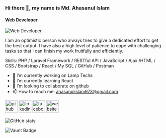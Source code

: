 ### Hi there 👋, my name is Md. Ahasanul Islam
#### Web Developer
![Web Developer](https://media.licdn.com/dms/image/v2/D5603AQHUAZIUU_g_-g/profile-displayphoto-shrink_800_800/B56ZRfM7mgH0Ac-/0/1736764014430?e=1742428800&v=beta&t=Hf7woqCUimgfSCrDNhlMrKFqfx8q7Oc6ZcfIBEbuf3s)

I am an optimistic person who always tries to give a dedicated effort to get the best output. I have also a high level of patience to cope with challenging tasks so that I can finish my work fruitfully and efficiently.

Skills: PHP / Laravel Framework / RESTful API / JavaScript / Ajax /HTML / CSS / Bootstrap / React / My SQL / GitHub / Postman

- 🔭 I’m currently working on Lamp Techs 
- 🌱 I’m currently learning React 
- 👯 I’m looking to collaborate on github 
- 📫 How to reach me: [ahasanulislam973@gmail.com](mailto:ahasanulislam973@gmail.com) 


[<img src='https://cdn.jsdelivr.net/npm/simple-icons@3.0.1/icons/github.svg' alt='github' height='40'>](https://github.com/ahasanulislam973)  [<img src='https://cdn.jsdelivr.net/npm/simple-icons@3.0.1/icons/linkedin.svg' alt='linkedin' height='40'>](https://www.linkedin.com/in/https://linkedin.com/in/md-ahasanul-islam-6ba853235/)  [<img src='https://cdn.jsdelivr.net/npm/simple-icons@3.0.1/icons/facebook.svg' alt='facebook' height='40'>](https://www.facebook.com/https://www.facebook.com/mdahasanulislam.leon?mibextid=kFxxJD)  [<img src='https://cdn.jsdelivr.net/npm/simple-icons@3.0.1/icons/icloud.svg' alt='website' height='40'>](https://ahasanulislam973.github.io/portfolio-website/)  

![GitHub stats](https://github-readme-stats.vercel.app/api?username=ahasanulislam973&show_icons=true)  

![Vaunt Badge](https://api.vaunt.dev/v1/github/entities/ahasanulislam973/contributions?format=svg&private=false)  

